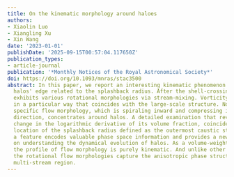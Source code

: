 ```yaml
---
title: On the kinematic morphology around haloes
authors:
- Xiaolin Luo
- Xiangling Xu
- Xin Wang
date: '2023-01-01'
publishDate: '2025-09-15T00:57:04.117650Z'
publication_types:
- article-journal
publication: '*Monthly Notices of the Royal Astronomical Society*'
doi: https://doi.org/10.1093/mnras/stac3500
abstract: In this paper, we report an interesting kinematic phenomenon around the
  halos' edge related to the splashback radius. After the shell-crossing, cosmic flow
  exhibits various rotational morphologies via stream-mixing. Vorticity is generated
  in a particular way that coincides with the large-scale structure. Notably, one
  specific flow morphology, which is spiraling inward and compressing in the third
  direction, concentrates around halos. A detailed examination that reveals a sharp
  change in the logarithmic derivative of its volume fraction, coincides with the
  location of the splashback radius defined as the outermost caustic structure. Such
  a feature encodes valuable phase space information and provides a new perspective
  on understanding the dynamical evolution of halos. As a volume-weighted quantity,
  the profile of flow morphology is purely kinematic. And unlike other related studies,
  the rotational flow morphologies capture the anisotropic phase structure in the
  multi-stream region.
---
```

